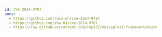 ```yaml
---
id: CVE-2014-9707
pocs:
  - https://github.com/rain-wh/cve-2014-9707
  - https://github.com/zhw-01/cve-2014-9707
  - https://raw.githubusercontent.com/rapid7/metasploit-framework/master/modules/auxiliary/scanner/http/goahead_traversal.rb
---
```

